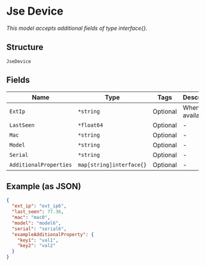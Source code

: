 
# Jse Device

*This model accepts additional fields of type interface{}.*

## Structure

`JseDevice`

## Fields

| Name | Type | Tags | Description |
|  --- | --- | --- | --- |
| `ExtIp` | `*string` | Optional | When available |
| `LastSeen` | `*float64` | Optional | - |
| `Mac` | `*string` | Optional | - |
| `Model` | `*string` | Optional | - |
| `Serial` | `*string` | Optional | - |
| `AdditionalProperties` | `map[string]interface{}` | Optional | - |

## Example (as JSON)

```json
{
  "ext_ip": "ext_ip6",
  "last_seen": 77.36,
  "mac": "mac0",
  "model": "model6",
  "serial": "serial6",
  "exampleAdditionalProperty": {
    "key1": "val1",
    "key2": "val2"
  }
}
```

